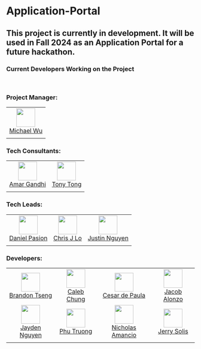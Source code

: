 # Application-Portal

## This project is currently in development. It will be used in Fall 2024 as an Application Portal for a future hackathon.

### Current Developers Working on the Project

<br/>

### **Project Manager:**  
|       |
| :---: |
| <img width="50" src="https://github.com/MichaelWuhu.png"/></br>[Michael Wu](https://github.com/MichaelWuhu) |
|       |       |



### **Tech Consultants:**  
|       |       |
| :---: | :---: |
| <img width="50" src="https://github.com/acgandhi.png"/></br>[Amar Gandhi](https://github.com/acgandhi) | <img width="50" src="https://github.com/TonyTong112358.png"/></br>[Tony Tong](https://github.com/TonyTong112358) |
|       |       |


### **Tech Leads:**  
|       |       |       |
| :---: | :---: | :---: |
| <img width="50" src="https://github.com/DanielPasion.png"/></br>[Daniel Pasion](https://github.com/DanielPasion) | <img width="50" src="https://github.com/christopherjlo.png"/></br>[Chris J Lo](https://github.com/christopherjlo) | <img width="50" src="https://github.com/chillwafflez.png"/></br>[Justin Nguyen](https://github.com/chillwafflez) |
|       |       |


### **Developers:**  
|       |       |       |       |
| :---: | :---: | :---: | :---: |
| <img width="50" src="https://github.com/PlainOlSoapBar.png"/></br>[Brandon Tseng](https://github.com/PlainOlSoapBar) | <img width="50" src="https://github.com/TheBigTig24.png"/></br>[Caleb Chung](https://github.com/TheBigTig24) | <img width="50" src="https://github.com/cesar-henry.png"/></br>[Cesar de Paula](https://github.com/cesar-henry) | <img width="50" src="https://github.com/alonzojp.png"/></br>[Jacob Alonzo](https://github.com/alonzojp) |
| <img width="50" src="https://github.com/Jay7vn.png"/></br>[Jayden Nguyen](https://github.com/Jay7vn) | <img width="50" src="https://github.com/PhuNTruong.png"/></br>[Phu Truong](https://github.com/PhuNTruong) | <img width="50" src="https://github.com/Nickthecan.png"/></br>[Nicholas Amancio](https://github.com/Nickthecan) | <img width="50" src="https://github.com/Sol-Gerardo.png"/></br>[Jerry Solis](https://github.com/Sol-Gerardo) |
|       |       |       |
